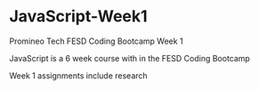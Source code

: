 # JavaScript-Week1

Promineo Tech FESD Coding Bootcamp Week 1

JavaScript is a 6 week course with in the FESD Coding Bootcamp

Week 1 assignments include research
